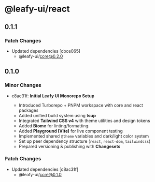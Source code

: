 # @leafy-ui/react

## 0.1.1

### Patch Changes

- Updated dependencies [cbce065]
  - @leafy-ui/core@0.2.0

## 0.1.0

### Minor Changes

- c8ac31f: **Initial Leafy UI Monorepo Setup**

  - Introduced Turborepo + PNPM workspace with core and react packages
  - Added unified build system using **tsup**
  - Integrated **Tailwind CSS v4** with theme utilities and design tokens
  - Added **Biome** for linting/formatting
  - Added **Playground (Vite)** for live component testing
  - Implemented shared `@theme` variables and dark/light color system
  - Set up peer dependency structure (`react`, `react-dom`, `tailwindcss`)
  - Prepared versioning & publishing with **Changesets**

### Patch Changes

- Updated dependencies [c8ac31f]
  - @leafy-ui/core@0.1.0
